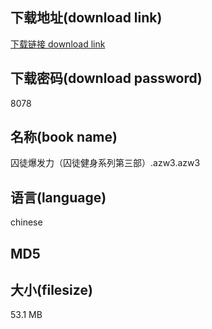 ## 下载地址(download link)
[下载链接 download link](https://tutu365.netlify.app/?s=%E5%9B%9A%E5%BE%92%E7%88%86%E5%8F%91%E5%8A%9B%EF%BC%88%E5%9B%9A%E5%BE%92%E5%81%A5%E8%BA%AB%E7%B3%BB%E5%88%97%E7%AC%AC%E4%B8%89%E9%83%A8%EF%BC%89.azw3)

## 下载密码(download password)
8078

## 名称(book name)
囚徒爆发力（囚徒健身系列第三部）.azw3.azw3

## 语言(language)
chinese

## MD5


## 大小(filesize)
53.1 MB
